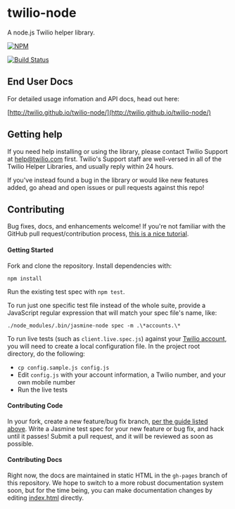 # twilio-node

A node.js Twilio helper library.

[![NPM](https://nodei.co/npm/twilio.png?downloads=true&stars=true)](https://nodei.co/npm/twilio/)

[![Build Status](https://travis-ci.org/twilio/twilio-node.svg?branch=master)](https://travis-ci.org/twilio/twilio-node)

## End User Docs

For detailed usage infomation and API docs, head out here:

[http://twilio.github.io/twilio-node/](http://twilio.github.io/twilio-node/)

## Getting help

If you need help installing or using the library, please contact Twilio Support at help@twilio.com first. Twilio's Support staff are well-versed in all of the Twilio Helper Libraries, and usually reply within 24 hours.

If you've instead found a bug in the library or would like new features added, go ahead and open issues or pull requests against this repo!

## Contributing

Bug fixes, docs, and enhancements welcome! If you're not familiar with the GitHub pull request/contribution process, [this is a nice tutorial](http://gun.io/blog/how-to-github-fork-branch-and-pull-request/).

#### Getting Started
Fork and clone the repository. Install dependencies with:
    
    npm install

Run the existing test spec with `npm test`.
    
To run just one specific test file instead of the whole suite, provide a JavaScript regular expression that will match your spec file's name, like: 

    ./node_modules/.bin/jasmine-node spec -m .\*accounts.\*

To run live tests (such as `client.live.spec.js`) against your [Twilio account](https://www.twilio.com/user/account), you will need to create a local configuration file.  In the project root directory, do the following:

* `cp config.sample.js config.js`
* Edit `config.js` with your account information, a Twilio number, and your own mobile number
* Run the live tests

#### Contributing Code

In your fork, create a new feature/bug fix branch, [per the guide listed above](http://gun.io/blog/how-to-github-fork-branch-and-pull-request/). Write a Jasmine test spec for your new feature or bug fix, and hack until it passes!  Submit a pull request, and it will be reviewed as soon as possible.

#### Contributing Docs

Right now, the docs are maintained in static HTML in the `gh-pages` branch of this repository.  We hope to switch to a more robust documentation system soon, but for the time being, you can make documentation changes by editing [index.html](https://github.com/twilio/twilio-node/blob/gh-pages/index.html) directly.



